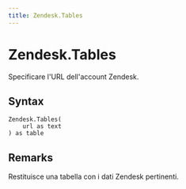 ```yaml
---
title: Zendesk.Tables
---
```


# Zendesk.Tables


Specificare l&#39;URL dell&#39;account Zendesk.


## Syntax

```powerquery
Zendesk.Tables(
    url as text
) as table
```


## Remarks

Restituisce una tabella con i dati Zendesk pertinenti.


